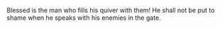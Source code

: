Blessed is the man who fills his quiver with them! He shall not be put to shame when he speaks with his enemies in the gate.
